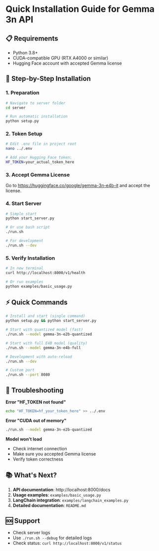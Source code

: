 # Quick Installation Guide for Gemma 3n API

## 📋 Requirements

- Python 3.8+
- CUDA-compatible GPU (RTX A4000 or similar)
- Hugging Face account with accepted Gemma license

## 🚀 Step-by-Step Installation

### 1. Preparation

```bash
# Navigate to server folder
cd server

# Run automatic installation
python setup.py
```

### 2. Token Setup

```bash
# Edit .env file in project root
nano ../.env

# Add your Hugging Face token:
HF_TOKEN=your_actual_token_here
```

### 3. Accept Gemma License

Go to https://huggingface.co/google/gemma-3n-e4b-it and accept the license.

### 4. Start Server

```bash
# Simple start
python start_server.py

# Or use bash script
./run.sh

# For development
./run.sh --dev
```

### 5. Verify Installation

```bash
# In new terminal
curl http://localhost:8000/v1/health

# Or run examples
python examples/basic_usage.py
```

## ⚡ Quick Commands

```bash
# Install and start (single command)
python setup.py && python start_server.py

# Start with quantized model (fast)
./run.sh --model gemma-3n-e2b-quantized

# Start with full E4B model (quality)
./run.sh --model gemma-3n-e4b-full

# Development with auto-reload
./run.sh --dev

# Custom port
./run.sh --port 8080
```

## 🐛 Troubleshooting

**Error "HF_TOKEN not found"**
```bash
echo "HF_TOKEN=hf_your_token_here" >> ../.env
```

**Error "CUDA out of memory"**
```bash
./run.sh --model gemma-3n-e2b-quantized
```

**Model won't load**
- Check internet connection
- Make sure you accepted Gemma license
- Verify token correctness

## 📚 What's Next?

1. **API documentation**: http://localhost:8000/docs
2. **Usage examples**: `examples/basic_usage.py`
3. **LangChain integration**: `examples/langchain_examples.py`
4. **Detailed documentation**: `README.md`

## 🆘 Support

- Check server logs
- Use `./run.sh --debug` for detailed logs
- Check status: `curl http://localhost:8000/v1/status` 